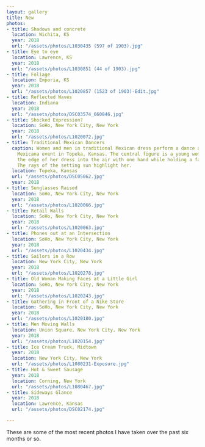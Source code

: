 ```yaml
---
layout: gallery
title: New
photos:
- title: Shadows and concrete
  location: Wichita, KS
  year: 2018
  url: "/assets/photos/L1030435 (597 of 1903).jpg"
- title: Eye to eye
  location: Lawrence, KS
  year: 2018
  url: "/assets/photos/L1030851 (44 of 1903).jpg"
- title: Foliage
  location: Emporia, KS
  year: 2018
  url: "/assets/photos/L1020857 (1523 of 1903)-Edit.jpg"
- title: Reflected Waves
  location: Indiana
  year: 2018
  url: "/assets/photos/DSC03574_660846.jpg"
- title: Shocked Expression?
  location: SoHo, New York City, New York
  year: 2018
  url: "/assets/photos/L1020072.jpg"
- title: Traditional Mexican Dancers
  caption: Women and men in traditional Mexican dress perform a dance at the Fiesta
    Mexicana event in Topeka, Kansas. The central figure is a young woman raising
    the edge of her dress into the air with one hand while holding a fan in the other.
    The rays of the setting sun highlight her.
  location: Topeka, Kansas
  url: "/assets/photos/DSC05062.jpg"
  year: 2018
- title: Sunglasses Raised
  location: SoHo, New York City, New York
  year: 2018
  url: "/assets/photos/L1020066.jpg"
- title: Retail Walls
  location: SoHo, New York City, New York
  year: 2018
  url: "/assets/photos/L1020063.jpg"
- title: Phones out at an Intersection
  location: SoHo, New York City, New York
  year: 2018
  url: "/assets/photos/L1020434.jpg"
- title: Sailors in a Row
  location: New York City, New York
  year: 2018
  url: "/assets/photos/L1020278.jpg"
- title: Old Woman Making Faces at a Little Girl
  location: SoHo, New York City, New York
  year: 2018
  url: "/assets/photos/L1020243.jpg"
- title: Gathering in Front of a Nike Store
  location: SoHo, New York City, New York
  year: 2018
  url: "/assets/photos/L1020180.jpg"
- title: Men Moving Walls
  location: Union Square, New York City, New York
  year: 2018
  url: "/assets/photos/L1020154.jpg"
- title: Ice Cream Truck, Midtown
  year: 2018
  location: New York City, New York
  url: "/assets/photos/L1080231-Exposure.jpg"
- title: Hot & Sweet Sausage
  year: 2018
  location: Corning, New York
  url: "/assets/photos/L1080467.jpg"
- title: Sideways Glance
  year: 2018
  location: Lawrence, Kansas
  url: "/assets/photos/DSC02174.jpg"

---
```

<p>These are some of the most recent photos I have taken over the past six months or so.</p>